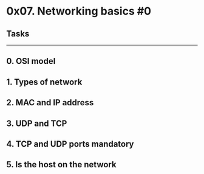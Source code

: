 # 0x07. Networking basics #0

## Tasks
_____________

## 0. OSI model

## 1. Types of network

## 2. MAC and IP address

## 3. UDP and TCP

## 4. TCP and UDP ports mandatory

## 5. Is the host on the network 
